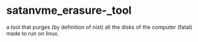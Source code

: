 # satanvme_erasure-_tool
a tool that purges (by definition of nist) all the disks of the computer (fatal) made to run on linux.
